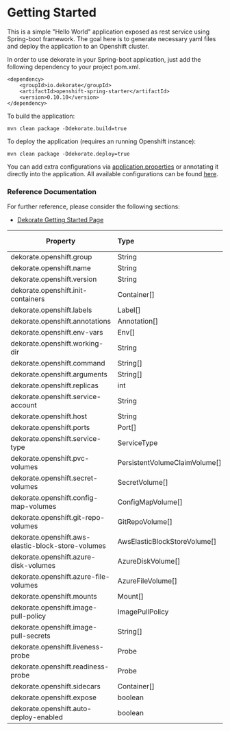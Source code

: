 # Getting Started

This is a simple "Hello World" application exposed as rest service using Spring-boot framework. The goal here is to generate necessary yaml files and deploy the application to an Openshift cluster.

In order to use dekorate in your Spring-boot application, just add the following dependency to your project pom.xml.
```
<dependency>
    <groupId>io.dekorate</groupId>
    <artifactId>openshift-spring-starter</artifactId>
    <version>0.10.10</version>
</dependency>
```


To build the application:

`mvn clean package -Ddekorate.build=true`

To deploy the application (requires an running Openshift instance):

`mvn clean package -Ddekorate.deploy=true`

You can add extra configurations via [application.properties](./src/main/resources/application.properties) or annotating it directly into the application.
All available configurations can be found [here](http://dekorate.io/dekorate/assets/config.html).

### Reference Documentation
For further reference, please consider the following sections:

* [Dekorate Getting Started Page](https://dekorate.io/getting-started)

| **Property**                                       | **Type**                      | **Description** | **Default Value** |
|---|:---|:---|---|
| dekorate.openshift.group                           | String                        |             |               |
| dekorate.openshift.name                            | String                        |             |               |
| dekorate.openshift.version                         | String                        |             |               |
| dekorate.openshift.init-containers                 | Container[]                   |             |               |
| dekorate.openshift.labels                          | Label[]                       |             |               |
| dekorate.openshift.annotations                     | Annotation[]                  |             |               |
| dekorate.openshift.env-vars                        | Env[]                         |             |               |
| dekorate.openshift.working-dir                     | String                        |             |               |
| dekorate.openshift.command                         | String[]                      |             |               |
| dekorate.openshift.arguments                       | String[]                      |             |               |
| dekorate.openshift.replicas                        | int                           |             | 1             |
| dekorate.openshift.service-account                 | String                        |             |               |
| dekorate.openshift.host                            | String                        |             |               |
| dekorate.openshift.ports                           | Port[]                        |             |               |
| dekorate.openshift.service-type                    | ServiceType                   |             | ClusterIP     |
| dekorate.openshift.pvc-volumes                     | PersistentVolumeClaimVolume[] |             |               |
| dekorate.openshift.secret-volumes                  | SecretVolume[]                |             |               |
| dekorate.openshift.config-map-volumes              | ConfigMapVolume[]             |             |               |
| dekorate.openshift.git-repo-volumes                | GitRepoVolume[]               |             |               |
| dekorate.openshift.aws-elastic-block-store-volumes | AwsElasticBlockStoreVolume[]  |             |               |
| dekorate.openshift.azure-disk-volumes              | AzureDiskVolume[]             |             |               |
| dekorate.openshift.azure-file-volumes              | AzureFileVolume[]             |             |               |
| dekorate.openshift.mounts                          | Mount[]                       |             |               |
| dekorate.openshift.image-pull-policy               | ImagePullPolicy               |             | IfNotPresent  |
| dekorate.openshift.image-pull-secrets              | String[]                      |             |               |
| dekorate.openshift.liveness-probe                  | Probe                         |             | ( see Probe ) |
| dekorate.openshift.readiness-probe                 | Probe                         |             | ( see Probe ) |
| dekorate.openshift.sidecars                        | Container[]                   |             |               |
| dekorate.openshift.expose                          | boolean                       |             | false         |
| dekorate.openshift.auto-deploy-enabled             | boolean                       |             | false         |